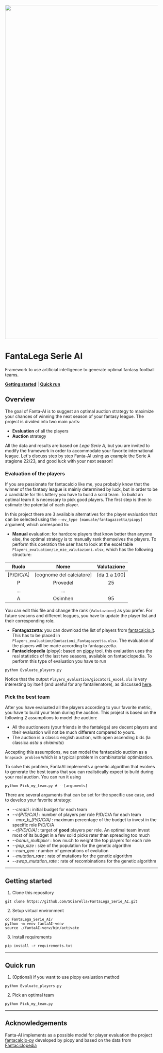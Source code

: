 <img src="./doc/fig_head.png" width="1100" />

# FantaLega Serie AI

Framework to use artificial intelligence to generate optimal fantasy football teams.

[**Getting started**](#Getting-started)
| [**Quick run**](#Quick-run)

## Overview

The goal of Fanta-AI is to suggest an optimal auction strategy to maximize your chances of winning the next season of your fantasy league.
The project is divided into two main parts: 
* **Evaluation** of all the players
* **Auction** strategy

All the data and results are based on *Lega Serie A*, but you are invited to modify the framework in order to accommodate your favorite international league.
Let's discuss step by step Fanta-AI using as example the Serie A stagione 22/23, and good luck with your next season!


### Evaluation of the players

If you are passionate for fantacalcio like me, you probably know that the winner of the fantasy league is mainly determined by luck, but in order to be a candidate for this lottery you have to build a solid team. 
To build an optimal team it is necessary to pick good players.
The first step is then to estimate the potential of each player.

In this project there are 3 available alternatives for the player evaluation that can be selected using the `--ev_type [manuale/fantagazzetta/piopy]` argument, which correspond to: 
* **Manual** evaluation: for hardcore players that know better than anyone else, the optimal strategy is to manually rank themselves the players. To perform this operation the user has to look at the excel table `Players_evaluation/Le_mie_valutazioni.xlsx`, which has the following structure:

|Ruolo     | Nome                     | Valutazione|
|:--------:|:------------------------:|:----------:|
|[P/D/C/A] | [cognome del calciatore] |[da 1 a 100]|
|P         | Provedel                 |      25    |
|...       |         ...              |            |
|A         | Osimhen                  |   95       |    

You can edit this file and change the rank (`Valutazione`) as you prefer. For future seasons and different leagues, you have to update the player list and their corresponding role.
* **Fantagazzetta**: you can download the list of players from [fantacalcio.it](https://www.fantacalcio.it/quotazioni-fantacalcio). This has to be placed in `Players_evaluation/Quotazioni_Fantagazzetta.xlsx`. The evaluation of the players will be made according to fantagazzetta.
* **Fantaciclopedia** (piopy): based on [piopy](https://github.com/piopy/fantacalcio-py) tool, this evaluation uses the real statistics of the last two seasons, available on fantaciclopedia. To perform this type of evaluation you have to run
```
python Evaluate_players.py 
```
Notice that the output `Players_evaluation/giocatori_excel.xls` is very interesting by itself (and useful for any fantallenatore), as discussed [here](https://github.com/piopy/fantacalcio-py).


### Pick the best team

After you have evaluated all the players according to your favorite metric, you have to build your team during the auction. 
This project is based on the following 2 assumptions to model the auction:
* All the auctioneers (your friends in the fantalega) are decent players and their evaluation will not be much different compared to yours.  
* The auction is a classic english auction, with open ascending bids (la classica *asta a chiamata*)

Accepting this assumptions, we can model the fantacalcio auction as a `knapsack problem` which is a typical problem in combinatorial optimization. 

To solve this problem, FantaAI implements a genetic algorithm that evolves to generate the best teams that you can realistically expect to build during your real auction. You can run it using
```
python Pick_my_team.py # --[arguments]
``` 
There are several arguments that can be set for the specific use case, and to develop your favorite strategy: 
* *--crediti* : initial budget for each team
* *--n[P/D/C/A]* : number of players per role P/D/C/A for each team
* *--max_b_[P/D/C/A]* : maximum percentage of the budget to invest in the specific role P/D/C/A
* *--t[P/D/C/A]* : target of **good** players per role. An optimal team invest most of its budget in a few solid picks rater than spreading too much
* *--bonus_multiplier* : how much to weight the top players for each role
* *--pop_size* : size of the population for the genetic algorithm
* *--num_gen* : number of generations of evolution
* *--mutation_rate* : rate of mutations for the genetic algorithm
* *--swap_mutation_rate* : rate of recombinations for the genetic algorithm

---
  

## Getting started

1. Clone this repository
```
git clone https://github.com/SCiarella/FantaLega_Serie_AI.git
```

2. Setup virtual environment
```
cd FantaLega_Serie_AI/
python -m venv fantaAI-venv
source ./fantaAI-venv/bin/activate
```

3. Install requirements
```
pip install -r requirements.txt
```


---
## Quick run

1. (Optional) if you want to use piopy evaluation method
```
python Evaluate_players.py 
```

2. Pick an optimal team
```
python Pick_my_team.py
```

---
## Acknowledgements

Fanta-AI implements as a possible model for player evaluation the project [fantacalcio-py](https://github.com/piopy/fantacalcio-py) developed by piopy and based on the data from [Fantaciclopedia](https://www.fantacalciopedia.com/)
